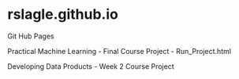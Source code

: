 # rslagle.github.io
Git Hub Pages

Practical Machine Learning - Final Course Project - Run_Project.html

Developing Data Products - Week 2 Course Project

